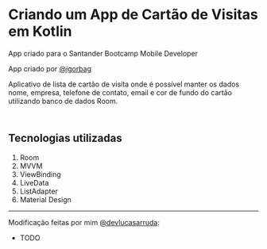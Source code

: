 # Criando um App de Cartão de Visitas em Kotlin

App criado para o Santander Bootcamp Mobile Developer

App criado por [@igorbag](https://github.com/igorbag/)

Aplicativo de lista de cartão de visita onde é possível manter os dados nome, empresa, telefone de contato, email e cor de fundo do cartão utilizando banco de dados Room.

## <br />Tecnologias utilizadas
1. Room
2. MVVM
3. ViewBinding
4. LiveData
5. ListAdapter
6. Material Design

--------------------------------------------------------------------------------------------

Modificação feitas por mim [@devlucasarruda](https://github.com/devlucasarruda):
- TODO
